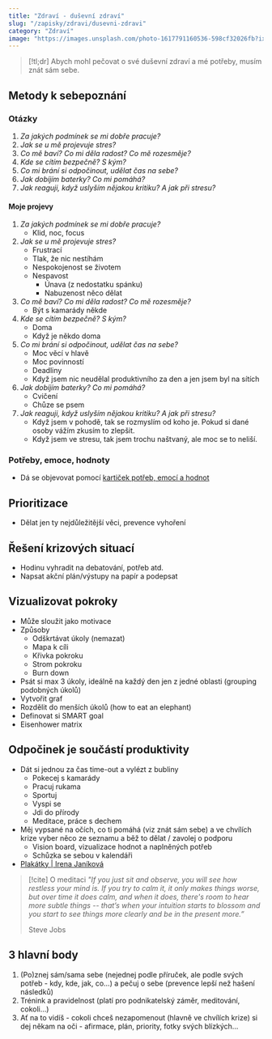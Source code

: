 ```yaml
---
title: "Zdraví - duševní zdraví"
slug: "/zapisky/zdravi/dusevni-zdravi"
category: "Zdraví"
image: "https://images.unsplash.com/photo-1617791160536-598cf32026fb?ixlib=rb-4.0.3&ixid=MnwxMjA3fDB8MHxwaG90by1wYWdlfHx8fGVufDB8fHx8&auto=format&fit=crop&w=1528&q=80"
---
```

> [!tl;dr] 
> Abych mohl pečovat o své duševní zdraví a mé potřeby, musím znát sám sebe.

## Metody k sebepoznání
### Otázky
1. *Za jakých podmínek se mi dobře pracuje?*
2. *Jak se u mě projevuje stres?*
3. *Co mě baví? Co mi děla radost? Co mě rozesměje?*
4. *Kde se cítím bezpečně? S kým?*
5. *Co mi brání si odpočinout, udělat čas na sebe?*
6. *Jak dobíjím baterky? Co mi pomáhá?*
7. *Jak reaguji, když uslyším nějakou kritiku? A jak při stresu?*

#### Moje projevy
1. *Za jakých podmínek se mi dobře pracuje?*
	- Klid, noc, focus
2. *Jak se u mě projevuje stres?*
	- Frustrací
	- Tlak, že nic nestíhám
	- Nespokojenost se životem
	- Nespavost
		- Únava (z nedostatku spánku)
		- Nabuzenost něco dělat
3. *Co mě baví? Co mi děla radost? Co mě rozesměje?*
	- Být s kamarády někde
4. *Kde se cítím bezpečně? S kým?*
	- Doma
	- Když je někdo doma
5. *Co mi brání si odpočinout, udělat čas na sebe?*
	- Moc věcí v hlavě
	- Moc povinností
	- Deadliny
	- Když jsem nic neudělal produktivního za den a jen jsem byl na sítích
6. *Jak dobíjím baterky? Co mi pomáhá?*
	- Cvičení
	- Chůze se psem
7. *Jak reaguji, když uslyším nějakou kritiku? A jak při stresu?*
	- Když jsem v pohodě, tak se rozmyslím od koho je. Pokud si dané osoby vážím zkusím to zlepšit.
	- Když jsem ve stresu, tak jsem trochu naštvaný, ale moc se to neliší.

### Potřeby, emoce, hodnoty
- Dá se objevovat pomocí [kartiček potřeb, emocí a hodnot](../Seberozvoj/Sebereflexe%20-%20Hodnoty,%20potřeby%20a%20emoce.md)

## Prioritizace
- Dělat jen ty nejdůležitější věci, prevence vyhoření


## Řešení krizových situací
- Hodinu vyhradit na debatování, potřeb atd.
- Napsat akční plán/výstupy na papír a podepsat


## Vizualizovat pokroky
- Může sloužit jako motivace
- Způsoby
	- Odškrtávat úkoly (nemazat)
	- Mapa k cíli
	- Křivka pokroku
	- Strom pokroku
	- Burn down
- Psát si max 3 úkoly, ideálně na každý den jen z jedné oblasti (grouping podobných úkolů)
- Vytvořit graf
- Rozdělit do menších úkolů (how to eat an elephant)
- Definovat si SMART goal
- Eisenhower matrix

## Odpočinek je součástí produktivity
- Dát si jednou za čas time-out a vylézt z bubliny
	- Pokecej s kamarády
	- Pracuj rukama
	- Sportuj
	- Vyspi se
	- Jdi do přírody
	- Meditace, práce s dechem
- Měj vypsané na očích, co ti pomáhá (viz znát sám sebe) a ve chvílích krize vyber něco ze seznamu a běž to dělat / zavolej o podporu
	- Vision board, vizualizace hodnot a naplněných potřeb
	- Schůzka se sebou v kalendáři
- [Plakátky | Irena Janíková](https://www.irenajanikova.cz/plakatky/)

> [!cite] O meditaci
> *"If you just sit and observe, you will see how restless your mind is. If you try to calm it, it only makes things worse, but over time it does calm, and when it does, there's room to hear more subtle things -- that’s when your intuition starts to blossom and you start to see things more clearly and be in the present more.”* 
> 
> Steve Jobs

## 3 hlavní body
1. (Po)znej sám/sama sebe (nejednej podle příruček, ale podle svých potřeb - kdy, kde, jak, co...) a pečuj o sebe (prevence lepší než hašení následků)
2. Trénink a pravidelnost (platí pro podnikatelský záměr, meditování, cokoli…)
3. Ať na to vidíš - cokoli chceš nezapomenout (hlavně ve chvílích krize) si dej někam na oči - afirmace, plán, priority, fotky svých blízkých…